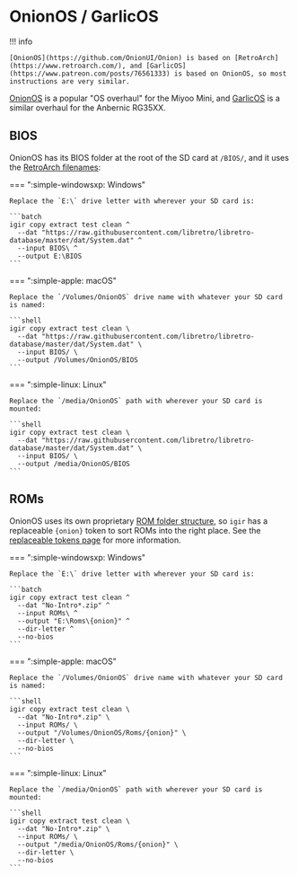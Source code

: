 # OnionOS / GarlicOS

!!! info

    [OnionOS](https://github.com/OnionUI/Onion) is based on [RetroArch](https://www.retroarch.com/), and [GarlicOS](https://www.patreon.com/posts/76561333) is based on OnionOS, so most instructions are very similar.

[OnionOS](https://github.com/OnionUI/Onion) is a popular "OS overhaul" for the Miyoo Mini, and [GarlicOS](https://www.patreon.com/posts/76561333) is a similar overhaul for the Anbernic RG35XX.

## BIOS

OnionOS has its BIOS folder at the root of the SD card at `/BIOS/`, and it uses the [RetroArch filenames](https://github.com/OnionUI/Onion/wiki/Installation#step-3-copy-over-your-bios-and-rom-files):

=== ":simple-windowsxp: Windows"

    Replace the `E:\` drive letter with wherever your SD card is:

    ```batch
    igir copy extract test clean ^
      --dat "https://raw.githubusercontent.com/libretro/libretro-database/master/dat/System.dat" ^
      --input BIOS\ ^
      --output E:\BIOS
    ```

=== ":simple-apple: macOS"

    Replace the `/Volumes/OnionOS` drive name with whatever your SD card is named:

    ```shell
    igir copy extract test clean \
      --dat "https://raw.githubusercontent.com/libretro/libretro-database/master/dat/System.dat" \
      --input BIOS/ \
      --output /Volumes/OnionOS/BIOS
    ```

=== ":simple-linux: Linux"

    Replace the `/media/OnionOS` path with wherever your SD card is mounted:

    ```shell
    igir copy extract test clean \
      --dat "https://raw.githubusercontent.com/libretro/libretro-database/master/dat/System.dat" \
      --input BIOS/ \
      --output /media/OnionOS/BIOS
    ```

## ROMs

OnionOS uses its own proprietary [ROM folder structure](https://github.com/OnionUI/Onion/wiki/Emulators#rom-folders---quick-reference), so `igir` has a replaceable `{onion}` token to sort ROMs into the right place. See the [replaceable tokens page](../../output/tokens.md) for more information.

=== ":simple-windowsxp: Windows"

    Replace the `E:\` drive letter with wherever your SD card is:

    ```batch
    igir copy extract test clean ^
      --dat "No-Intro*.zip" ^
      --input ROMs\ ^
      --output "E:\Roms\{onion}" ^
      --dir-letter ^
      --no-bios
    ```

=== ":simple-apple: macOS"

    Replace the `/Volumes/OnionOS` drive name with whatever your SD card is named:

    ```shell
    igir copy extract test clean \
      --dat "No-Intro*.zip" \
      --input ROMs/ \
      --output "/Volumes/OnionOS/Roms/{onion}" \
      --dir-letter \
      --no-bios
    ```

=== ":simple-linux: Linux"

    Replace the `/media/OnionOS` path with wherever your SD card is mounted:

    ```shell
    igir copy extract test clean \
      --dat "No-Intro*.zip" \
      --input ROMs/ \
      --output "/media/OnionOS/Roms/{onion}" \
      --dir-letter \
      --no-bios
    ```
